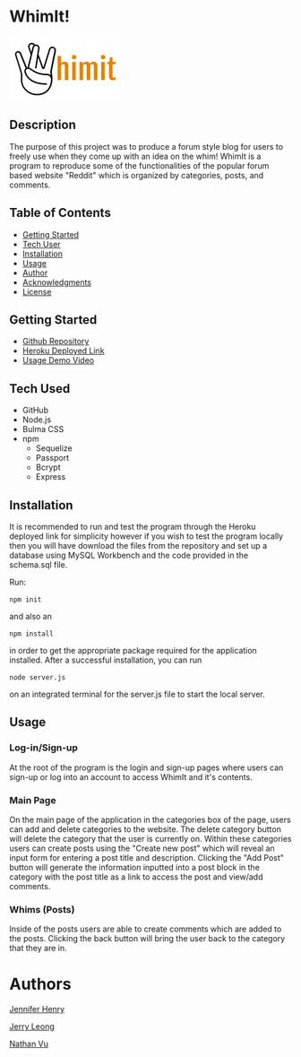 # WhimIt!

![Whim](public/img/whimItLogo.png)

## Description
The purpose of this project was to produce a forum style blog for users to freely use when they come up with an idea on the whim!
WhimIt is a program to reproduce some of the functionalities of the popular forum based website "Reddit" which is organized by categories, posts, and comments.

## Table of Contents
* [Getting Started](#getting-started)
* [Tech User](#tech-used)
* [Installation](#installation)
* [Usage](#usage)
* [Author](#author)
* [Acknowledgments](#acknowledgments)
* [License](#license)

## Getting Started
* [Github Repository](https://github.com/jenryhennifer/Project-2/pull/19)
* [Heroku Deployed Link](https://obscure-citadel-38973.herokuapp.com/)
* [Usage Demo Video](https://drive.google.com/file/d/1MEol4kxfMhk_hDraNP13MrBBKiYFvNri/view)

## Tech Used

* GitHub
* Node.js
* Bulma CSS
* npm
    * Sequelize
    * Passport
    * Bcrypt
    * Express

## Installation
It is recommended to run and test the program through the Heroku deployed link for simplicity however if you wish to test the program locally then you will have download the files from the repository and set up a database using MySQL Workbench and the code provided in the schema.sql file.

Run: 
```
npm init
```
and also an
```
npm install
```
in order to get the appropriate package required for the application installed.
After a successful installation, you can run
```
node server.js
```
on an integrated terminal for the server.js file to start the local server.

## Usage
### Log-in/Sign-up
At the root of the program is the login and sign-up pages where users can sign-up or log into an account to access WhimIt and it's contents.

### Main Page
On the main page of the application in the categories box of the page, users can add and delete categories to the website. The delete category button will delete the category that the user is currently on. 
Within these categories users can create posts using the "Create new post" which will reveal an input form for entering a post title and description. Clicking the "Add Post" button will generate the information inputted into a post block in the category with the post title as a link to access the post and view/add comments.

### Whims (Posts)
Inside of the posts users are able to create comments which are added to the posts. Clicking the back button will bring the user back to the category that they are in.

# Authors

[Jennifer Henry](https://github.com/jenryhennifer)

[Jerry Leong](https://github.com/jleong20)

[Nathan Vu](https://github.com/nathanmvu)
